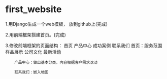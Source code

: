 # first_website


1.用Django生成一个web模板， 放到github上(完成)

2.用前端框架搭建首页。(完成)

3.修改前端框架的页面结构：
    首页 产品中心 成功案例 联系我们
        首页：服务范围  样品展示  公司文化  最新活动

        产品中心：做出基本分类，内容根据客户需求改动

        联系我们：嵌入地图

